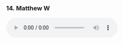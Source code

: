 <h3>14. Matthew W</h3>
<audio controls controlsList="nodownload">
  <source src="Matthew W.mp3" type="audio/mpeg">
